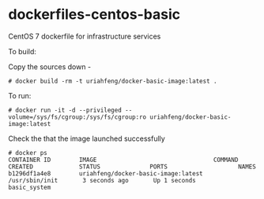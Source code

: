 dockerfiles-centos-basic
==========================

CentOS 7 dockerfile for infrastructure services

To build:

Copy the sources down -

```
# docker build -rm -t uriahfeng/docker-basic-image:latest .
```

To run:

```
# docker run -it -d --privileged --volume=/sys/fs/cgroup:/sys/fs/cgroup:ro uriahfeng/docker-basic-image:latest
```

Check the that the image launched successfully

```
# docker ps
CONTAINER ID        IMAGE                                 COMMAND             CREATED             STATUS              PORTS                    NAMES
b1296df1a4e8        uriahfeng/docker-basic-image:latest  /usr/sbin/init       3 seconds ago       Up 1 seconds                                 basic_system         
```
